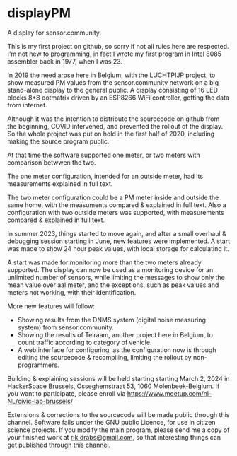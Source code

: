 # displayPM

A display for sensor.community.

This is my first project on github, so sorry if not all rules here are respected.
I'm not new to programming, in fact I wrote my first program in Intel 8085 assembler back in 1977, when I was 23.

In 2019 the need arose here in Belgium, with the LUCHTPIJP project, to show measured PM values from the 
sensor.community network on a big stand-alone display to the general public. A display consisting of 
16 LED blocks 8*8 dotmatrix driven by an ESP8266 WiFi controller, getting the data from internet.

Although it was the intention to distribute the sourcecode on github from the beginning, COVID intervened,
and prevented the rollout of the display.
So the whole project was put on hold in the first half of 2020, including making the source program public.

At that time the software supported one meter, or two meters with comparison betwwen the two.

The one meter configuration, intended for an outside meter, had its measurements explained in full text.

The two meter configuration could be a PM meter inside and outside the same home, with the measuments compared & explained 
in full text. Also a configuration with two outside meters was supported, with measurements compared & explained in full text.

In summer 2023, things started to move again, and after a small overhaul & debugging session starting in June, new features 
were implemented. A start was made to show 24 hour peak values, with local storage for calculating it. 

A start was made for monitoring more than the two meters already supported.
The display can now be used as a monitoring device for an unlimited number of sensors, while limiting the messages 
to show only the mean value over aal meter, and the exceptions, such as peak values and meters not working, 
with their identification.

More new features will follow:

- Showing results from the DNMS system (digital noise measuring system) from sensor.community.
- Showing the results of Telraam, another project here in Belgium, to count traffic according to category of vehicle.
- A web interface for configuring, as the configuration now is through editing the sourcecode & recompiling,
  limiting the rollout by non-programmers.

Building & explaining sessions will be held starting starting March 2, 2024 in HackerSpace Brussels, Osseghemstraat 53, 
1060 Molenbeek-Belgium. If you want to participate, please enroll via https://www.meetup.com/nl-NL/civic-lab-brussels/

Extensions & corrections to the sourcecode will be made public through this channel.
Software falls under the GNU public Licence, for use in citizen science projects.
If you modify the main program, please send me a copy of your finished work at rik.drabs@gmail.com,
so that interesting things can get published through this channel.
